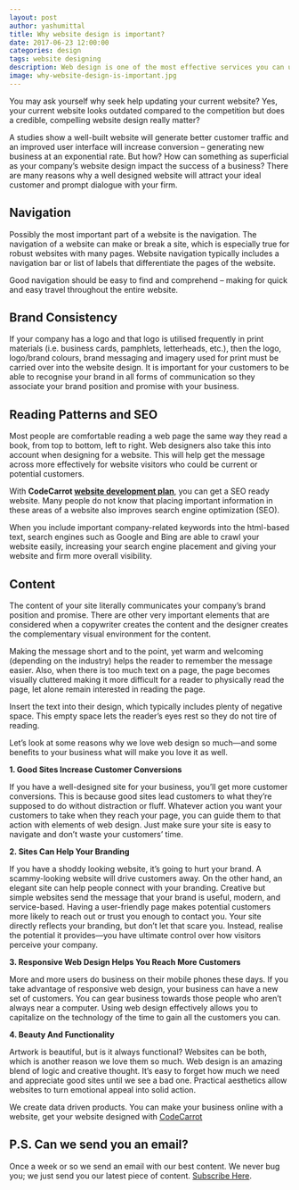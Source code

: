 ```yaml
---
layout: post
author: yashumittal
title: Why website design is important?
date: 2017-06-23 12:00:00
categories: design
tags: website designing
description: Web design is one of the most effective services you can utilize for your business. But any web designer will tell you, creating sites isn't just a service—it's an art.
image: why-website-design-is-important.jpg
---
```


You may ask yourself why seek help updating your current website? Yes, your current website looks outdated compared to the competition but does a credible, compelling website design really matter?

A studies show a well-built website will generate better customer traffic and an improved user interface will increase conversion – generating new business at an exponential rate. But how? How can something as superficial as your company’s website design impact the success of a business? There are many reasons why a well designed website will attract your ideal customer and prompt dialogue with your firm.

## Navigation

Possibly the most important part of a website is the navigation. The navigation of a website can make or break a site, which is especially true for robust websites with many pages. Website navigation typically includes a navigation bar or list of labels that differentiate the pages of the website.

Good navigation should be easy to find and comprehend – making for quick and easy travel throughout the entire website.

## Brand Consistency

If your company has a logo and that logo is utilised frequently in print materials (i.e. business cards, pamphlets, letterheads, etc.), then the logo, logo/brand colours, brand messaging and imagery used for print must be carried over into the website design. It is important for your customers to be able to recognise your brand in all forms of communication so they associate your brand position and promise with your business.

## Reading Patterns and SEO

Most people are comfortable reading a web page the same way they read a book, from top to bottom, left to right. Web designers also take this into account when designing for a website. This will help get the message across more effectively for website visitors who could be current or potential customers.

With **CodeCarrot [website development plan](//codecarrot.net/)**, you can get a SEO ready website.
Many people do not know that placing important information in these areas of a website also improves search engine optimization (SEO).

When you include important company-related keywords into the html-based text, search engines such as Google and Bing are able to crawl your website easily, increasing your search engine placement and giving your website and firm more overall visibility.

## Content

The content of your site literally communicates your company’s brand position and promise. There are other very important elements that are considered when a copywriter creates the content and the designer creates the complementary visual environment for the content.

Making the message short and to the point, yet warm and welcoming (depending on the industry) helps the reader to remember the message easier. Also, when there is too much text on a page, the page becomes visually cluttered making it more difficult for a reader to physically read the page, let alone remain interested in reading the page.

Insert the text into their design, which typically includes plenty of negative space. This empty space lets the reader’s eyes rest so they do not tire of reading.

Let’s look at some reasons why we love web design so much—and some benefits to your business what will make you love it as well.

**1. Good Sites Increase Customer Conversions**

If you have a well-designed site for your business, you’ll get more customer conversions.  This is because good sites lead customers to what they’re supposed to do without distraction or fluff.  Whatever action you want your customers to take when they reach your page, you can guide them to that action with elements of web design.  Just make sure your site is easy to navigate and don’t waste your customers’ time.

**2.  Sites Can Help Your Branding**

If you have a shoddy looking website, it’s going to hurt your brand.  A scammy-looking website will drive customers away.  On the other hand, an elegant site can help people connect with your branding.  Creative but simple websites send the message that your brand is useful, modern, and service-based.  Having a user-friendly page makes potential customers more likely to reach out or trust you enough to contact you.  Your site directly reflects your branding, but don’t let that scare you.  Instead, realise the potential it provides—you have ultimate control over how visitors perceive your company.

**3.  Responsive Web Design Helps You Reach More Customers**

More and more users do business on their mobile phones these days.  If you take advantage of responsive web design, your business can have a new set of customers.  You can gear business towards those people who aren’t always near a computer.  Using web design effectively allows you to capitalize on the technology of the time to gain all the customers you can.

**4.  Beauty And Functionality**

Artwork is beautiful, but is it always functional? Websites can be both, which is another reason we love them so much.  Web design is an amazing blend of logic and creative thought. It’s easy to forget how much we need and appreciate good sites until we see a bad one.  Practical aesthetics allow websites to turn emotional appeal into solid action.

We create data driven products. You can make your business online with a website, get your website designed with [CodeCarrot](//codecarrot.net/)

## P.S. Can we send you an email?

Once a week or so we send an email with our best content. We never bug you; we just send you our latest piece of content. [Subscribe Here](#subscribe).
